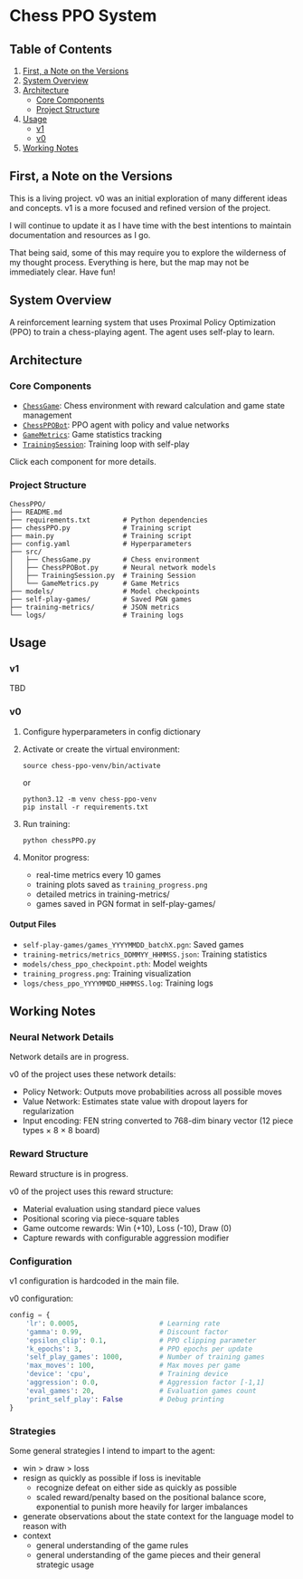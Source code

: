 # Chess PPO System

## Table of Contents
1. [First, a Note on the Versions](#first-a-note-on-the-versions)
2. [System Overview](#system-overview)
3. [Architecture](#architecture)
    - [Core Components](#core-components)
    - [Project Structure](#project-structure)
4. [Usage](#usage)
    - [v1](#v1)
    - [v0](#v0)
5. [Working Notes](#working-notes)


## First, a Note on the Versions
This is a living project. v0 was an initial exploration of many different ideas and concepts. v1 is a more focused and refined version of the project.

I will continue to update it as I have time with the best intentions to maintain documentation and resources as I go.

That being said, some of this may require you to explore the wilderness of my thought process. Everything is here, but the map may not be immediately clear. Have fun!

## System Overview
A reinforcement learning system that uses Proximal Policy Optimization (PPO) to train a chess-playing agent. The agent uses self-play to learn.

## Architecture
### Core Components
- [`ChessGame`](/docs/ChessGame/README.md): Chess environment with reward calculation and game state management
- [`ChessPPOBot`](/docs/ChessPPOBot/README.md): PPO agent with policy and value networks
- [`GameMetrics`](/docs/GameMetrics/README.md): Game statistics tracking
- [`TrainingSession`](/docs/TrainingSession/README.md): Training loop with self-play

Click each component for more details.

### Project Structure
```
ChessPPO/
├── README.md
├── requirements.txt        # Python dependencies
├── chessPPO.py             # Training script
├── main.py                 # Training script
├── config.yaml             # Hyperparameters
├── src/
│   ├── ChessGame.py        # Chess environment
│   ├── ChessPPOBot.py      # Neural network models
│   ├── TrainingSession.py  # Training Session
│   └── GameMetrics.py      # Game Metrics
├── models/                 # Model checkpoints
├── self-play-games/        # Saved PGN games
├── training-metrics/       # JSON metrics
└── logs/                   # Training logs
```

## Usage
### v1
TBD

### v0
1. Configure hyperparameters in config dictionary
2. Activate or create the virtual environment:
    ```
    source chess-ppo-venv/bin/activate
    ```
    or
    ```
    python3.12 -m venv chess-ppo-venv
    pip install -r requirements.txt
    ```
3. Run training:
    ```
    python chessPPO.py
    ```

3. Monitor progress:
    - real-time metrics every 10 games
    - training plots saved as `training_progress.png`
    - detailed metrics in training-metrics/
    - games saved in PGN format in self-play-games/

#### Output Files
- `self-play-games/games_YYYYMMDD_batchX.pgn`: Saved games
- `training-metrics/metrics_DDMMYY_HHMMSS.json`: Training statistics
- `models/chess_ppo_checkpoint.pth`: Model weights
- `training_progress.png`: Training visualization
- `logs/chess_ppo_YYYYMMDD_HHMMSS.log`: Training logs

## Working Notes
### Neural Network Details
Network details are in progress.

v0 of the project uses these network details:
- Policy Network: Outputs move probabilities across all possible moves
- Value Network: Estimates state value with dropout layers for regularization
- Input encoding: FEN string converted to 768-dim binary vector (12 piece types × 8 × 8 board)

### Reward Structure
Reward structure is in progress.

v0 of the project uses this reward structure:
- Material evaluation using standard piece values
- Positional scoring via piece-square tables
- Game outcome rewards: Win (+10), Loss (-10), Draw (0)
- Capture rewards with configurable aggression modifier

### Configuration
v1 configuration is hardcoded in the main file.

v0 configuration:
```python
config = {
    'lr': 0.0005,                    # Learning rate
    'gamma': 0.99,                   # Discount factor
    'epsilon_clip': 0.1,             # PPO clipping parameter
    'k_epochs': 3,                   # PPO epochs per update
    'self_play_games': 1000,         # Number of training games
    'max_moves': 100,                # Max moves per game
    'device': 'cpu',                 # Training device
    'aggression': 0.0,               # Aggression factor [-1,1]
    'eval_games': 20,                # Evaluation games count
    'print_self_play': False         # Debug printing
}
```

### Strategies
Some general strategies I intend to impart to the agent:
- win > draw > loss
- resign as quickly as possible if loss is inevitable
    - recognize defeat on either side as quickly as possible
    - scaled reward/penalty based on the positional balance score, exponential to punish more heavily for larger imbalances
- generate observations about the state context for the language model to reason with
- context
    - general understanding of the game rules
    - general understanding of the game pieces and their general strategic usage

<!-- ### Training Process
1. Self-play episodes generate training data
2. PPO updates policy and value networks
3. Metrics tracked:
   - Win/loss/draw ratios
   - Episode rewards
   - Game lengths
   - Material advantage -->